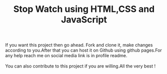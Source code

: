 # <h1 align="center"> Stop Watch using HTML,CSS and JavaScript<h1>
<br>
If you want this project then go ahead. Fork and clone it, make changes according to you.After that you can host it on Github using github pages.For any help reach me on social media link is in profile readme.
<br><br>
You can also contribute to this project if you are willing.All the very best !
